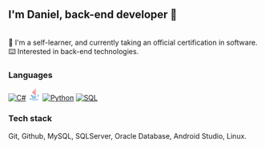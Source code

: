 ## I'm Daniel, back-end developer 👋
<br/>
📖 I'm a self-learner, and currently taking an official certification in software.</br>
⌨️ Interested in back-end technologies. <br/>

### Languages
[<img alt="C#" width="5%" src="https://www.ucode.ro/wp-content/uploads/2018/09/c-logo.jpg" />](https://www.google.com/search?&q=c#)
[<img alt="Java" width="5%" src="https://raw.githubusercontent.com/devicons/devicon/master/icons/java/java-original.svg" />](https://www.google.com/search?&q=Java)
[<img alt="Python" width="5%" src="https://cdn-icons-png.flaticon.com/512/5968/5968350.png" />](https://www.google.com/search?&q=Python)
[<img alt="SQL" width="5%" src="https://external-content.duckduckgo.com/iu/?u=https%3A%2F%2Flogodix.com%2Flogo%2F542135.jpg&f=1&nofb=1" />](https://www.google.com/search?&q=SQL)

### Tech stack
Git, Github, MySQL, SQLServer, Oracle Database, Android Studio, Linux.
